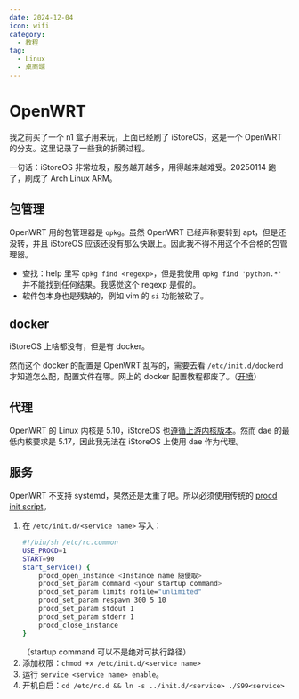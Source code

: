 ```yaml
---
date: 2024-12-04
icon: wifi
category:
  - 教程
tag:
  - Linux
  - 桌面端
---
```


# OpenWRT

我之前买了一个 n1 盒子用来玩，上面已经刷了 iStoreOS，这是一个 OpenWRT 的分支。这里记录了一些我的折腾过程。

一句话：iStoreOS 非常垃圾，服务越开越多，用得越来越难受。20250114 跑了，刷成了 Arch Linux ARM。

## 包管理

OpenWRT 用的包管理器是 `opkg`。虽然 OpenWRT 已经声称要转到 apt，但是还没转，并且 iStoreOS 应该还没有那么快跟上。因此我不得不用这个不合格的包管理器。

- 查找：help 里写 `opkg find <regexp>`，但是我使用 `opkg find 'python.*'` 并不能找到任何结果。我感觉这个 regexp 是假的。
- 软件包本身也是残缺的，例如 vim 的 `si` 功能被砍了。

## docker

iStoreOS 上啥都没有，但是有 docker。

然而这个 docker 的配置是 OpenWRT 乱写的，需要去看 `/etc/init.d/dockerd` 才知道怎么配，配置文件在哪。网上的 docker 配置教程都废了。（[开喷](https://t.me/withabsolutex/2119)）

## 代理

OpenWRT 的 Linux 内核是 5.10，iStoreOS 也[遵循上游内核版本](https://github.com/istoreos/istoreos/issues/1386)。然而 dae 的最低内核要求是 5.17，因此我无法在 iStoreOS 上使用 dae 作为代理。

## 服务

OpenWRT 不支持 systemd，果然还是太重了吧。所以必须使用传统的 [procd init script](https://openwrt.org/docs/guide-developer/procd-init-scripts)。

1. 在 `/etc/init.d/<service name>` 写入：
   ```bash
   #!/bin/sh /etc/rc.common
   USE_PROCD=1
   START=90
   start_service() {
       procd_open_instance <Instance name 随便取>
       procd_set_param command <your startup command>
       procd_set_param limits nofile="unlimited"
       procd_set_param respawn 300 5 10
       procd_set_param stdout 1
       procd_set_param stderr 1
       procd_close_instance
   }
   ```
   （startup command 可以不是绝对可执行路径）
2. 添加权限：`chmod +x /etc/init.d/<service name>`
3. 运行 `service <service name> enable`。
4. 开机自启：`cd /etc/rc.d && ln -s ../init.d/<service> ./S99<service>`
